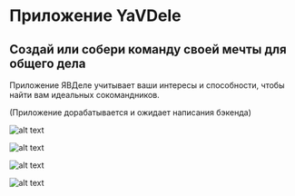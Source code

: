 # Приложение YaVDele

## Создай или собери команду своей мечты для общего дела

Приложение ЯВДеле учитывает ваши интересы и способности, чтобы найти вам идеальных сокомандников.

(Приложение дорабатывается и ожидает написания бэкенда)
 
 ![alt text](https://github.com/denfad/YaVDele/blob/master/images/image1.png)
 
 ![alt text](https://github.com/denfad/YaVDele/blob/master/images/image2.png)
 
 ![alt text](https://github.com/denfad/YaVDele/blob/master/images/image3.png)
 
 ![alt text](https://github.com/denfad/YaVDele/blob/master/images/image4.png)
